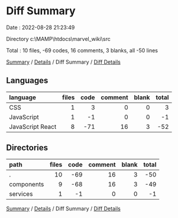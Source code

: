 # Diff Summary

Date : 2022-08-28 21:23:49

Directory c:\\MAMP\\htdocs\\marvel_wiki\\src

Total : 10 files,  -69 codes, 16 comments, 3 blanks, all -50 lines

[Summary](results.md) / [Details](details.md) / Diff Summary / [Diff Details](diff-details.md)

## Languages
| language | files | code | comment | blank | total |
| :--- | ---: | ---: | ---: | ---: | ---: |
| CSS | 1 | 3 | 0 | 0 | 3 |
| JavaScript | 1 | -1 | 0 | 0 | -1 |
| JavaScript React | 8 | -71 | 16 | 3 | -52 |

## Directories
| path | files | code | comment | blank | total |
| :--- | ---: | ---: | ---: | ---: | ---: |
| . | 10 | -69 | 16 | 3 | -50 |
| components | 9 | -68 | 16 | 3 | -49 |
| services | 1 | -1 | 0 | 0 | -1 |

[Summary](results.md) / [Details](details.md) / Diff Summary / [Diff Details](diff-details.md)
